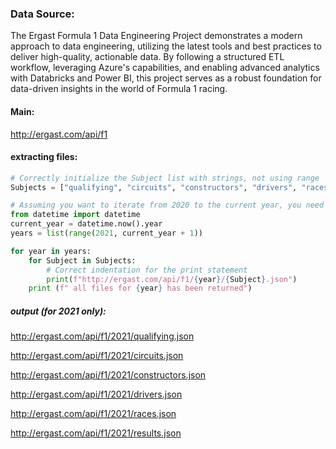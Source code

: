 ### Data Source:
The Ergast Formula 1 Data Engineering Project demonstrates a modern approach to data engineering, utilizing the latest tools and best practices to deliver high-quality, actionable data. By following a structured ETL workflow, leveraging Azure's capabilities, and enabling advanced analytics with Databricks and Power BI, this project serves as a robust foundation for data-driven insights in the world of Formula 1 racing.

#### Main:
http://ergast.com/api/f1

#### extracting files:
````python
# Correctly initialize the Subject list with strings, not using range
Subjects = ["qualifying", "circuits", "constructors", "drivers", "races", "results"]

# Assuming you want to iterate from 2020 to the current year, you need to use the correct range
from datetime import datetime
current_year = datetime.now().year
years = list(range(2021, current_year + 1))

for year in years:
    for Subject in Subjects:
        # Correct indentation for the print statement
        print(f"http://ergast.com/api/f1/{year}/{Subject}.json")
    print (f" all files for {year} has been returned")
````
##### output (for 2021 only):

http://ergast.com/api/f1/2021/qualifying.json

http://ergast.com/api/f1/2021/circuits.json

http://ergast.com/api/f1/2021/constructors.json

http://ergast.com/api/f1/2021/drivers.json

http://ergast.com/api/f1/2021/races.json

http://ergast.com/api/f1/2021/results.json


